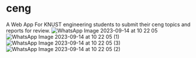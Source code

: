 # ceng
A Web App For KNUST engineering students to submit their ceng topics and reports for review.
![WhatsApp Image 2023-09-14 at 10 22 05](https://github.com/tariqsulley/ceng/assets/32623579/5e287d51-ad14-4697-abcb-dd541961eed9)
![WhatsApp Image 2023-09-14 at 10 22 05 (1)](https://github.com/tariqsulley/ceng/assets/32623579/fb96a70e-e4fe-4ede-9916-1b147a0b583c)
![WhatsApp Image 2023-09-14 at 10 22 05 (3)](https://github.com/tariqsulley/ceng/assets/32623579/e1a9b81c-0e8c-4ab3-b697-8895f0db3772)
![WhatsApp Image 2023-09-14 at 10 22 05 (2)](https://github.com/tariqsulley/ceng/assets/32623579/70a258ac-991c-4dd7-874e-584eaa92f029)

